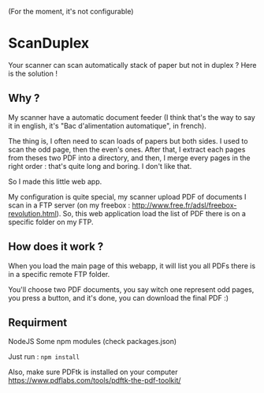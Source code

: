 <!--- title ScanDuplex --->

(For the moment, it's not configurable)

# ScanDuplex
Your scanner can scan automatically stack of paper but not in duplex ? Here is the solution !

## Why ?
<!--- en --->
My scanner have a automatic document feeder (I think that's the way to say it in english, it's "Bac d'alimentation automatique", in french).

The thing is, I often need to scan loads of papers but both sides. I used to scan the odd page, then the even's ones.
After that, I extract each pages from theses two PDF into a directory, and then, I merge every pages in the right order : that's quite long and boring. I don't like that.

So I made this little web app.
<!--- /en --->

My configuration is quite special, my scanner upload PDF of documents I scan in a FTP server (on my freebox : http://www.free.fr/adsl/freebox-revolution.html). So, this web application load the list of PDF there is on a specific folder on my FTP.

## How does it work ?
When you load the main page of this webapp, it will list you all PDFs there is in a specific remote FTP folder.

You'll choose two PDF documents, you say witch one represent odd pages, you press a button, and it's done, you can download the final PDF :)

## Requirment
NodeJS
Some npm modules (check packages.json)

Just run : ```npm install```

Also, make sure PDFtk is installed on your computer https://www.pdflabs.com/tools/pdftk-the-pdf-toolkit/
